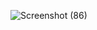 ![Screenshot (86)](https://github.com/user-attachments/assets/56454ad2-6f78-4116-971a-339a4f157265)


